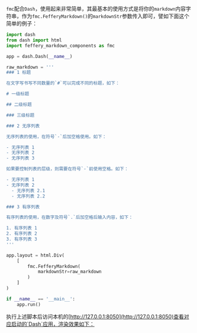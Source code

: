 `fmc`配合`Dash`，使用起来非常简单，其最基本的使用方式是将你的`markdown`内容字符串，作为`fmc.FefferyMarkdown()`的`markdownStr`参数传入即可，譬如下面这个简单的例子：

```python
import dash
from dash import html
import feffery_markdown_components as fmc

app = dash.Dash(__name__)

raw_markdown = '''
### 1 标题

在文字写书写不同数量的`#`可以完成不同的标题，如下：

# 一级标题

## 二级标题

### 三级标题

### 2 无序列表

无序列表的使用，在符号`-`后加空格使用。如下：

- 无序列表 1
- 无序列表 2
- 无序列表 3

如果要控制列表的层级，则需要在符号`-`前使用空格。如下：

- 无序列表 1
- 无序列表 2
  - 无序列表 2.1
  - 无序列表 2.2

### 3 有序列表

有序列表的使用，在数字及符号`.`后加空格后输入内容，如下：

1. 有序列表 1
2. 有序列表 2
3. 有序列表 3
'''

app.layout = html.Div(
	[
        fmc.FefferyMarkdown(
        	markdownStr=raw_markdown
        )
    ]
)

if __name__ == '__main__':
    app.run()
```

执行上述脚本后访问本机的[http://127.0.0.1:8050](http://127.0.0.1:8050)查看对应启动的`Dash`应用，渲染效果如下：

